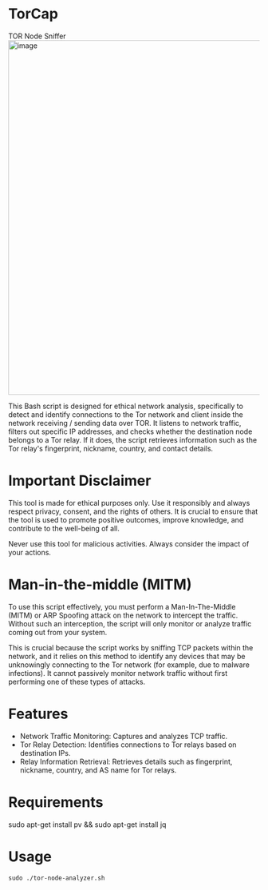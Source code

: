 # TorCap
TOR Node Sniffer
<img width="538" height="710" alt="image" src="https://github.com/user-attachments/assets/5767e165-0de7-45d4-b9f4-d353a4b10fa7" />

This Bash script is designed for ethical network analysis, specifically to detect and identify connections to the Tor network and client inside the network receiving / sending data over TOR. It listens to network traffic, filters out specific IP addresses, and checks whether the destination node belongs to a Tor relay. If it does, the script retrieves information such as the Tor relay's fingerprint, nickname, country, and contact details. 

# Important Disclaimer

This tool is made for ethical purposes only. Use it responsibly and always respect privacy, consent, and the rights of others. It is crucial to ensure that the tool is used to promote positive outcomes, improve knowledge, and contribute to the well-being of all.

Never use this tool for malicious activities. Always consider the impact of your actions.

# Man-in-the-middle (MITM)

To use this script effectively, you must perform a Man-In-The-Middle (MITM) or ARP Spoofing attack on the network to intercept the traffic. Without such an interception, the script will only monitor or analyze traffic coming out from your system.

This is crucial because the script works by sniffing TCP packets within the network, and it relies on this method to identify any devices that may be unknowingly connecting to the Tor network (for example, due to malware infections). It cannot passively monitor network traffic without first performing one of these types of attacks.

# Features
- Network Traffic Monitoring: Captures and analyzes TCP traffic.
- Tor Relay Detection: Identifies connections to Tor relays based on destination IPs.
- Relay Information Retrieval: Retrieves details such as fingerprint, nickname, country, and AS name for Tor relays.

# Requirements
sudo apt-get install pv && sudo apt-get install jq

# Usage
`sudo ./tor-node-analyzer.sh`
